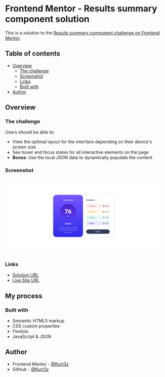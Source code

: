 # Frontend Mentor - Results summary component solution

This is a solution to the [Results summary component challenge on Frontend Mentor](https://www.frontendmentor.io/challenges/results-summary-component-CE_K6s0maV).

## Table of contents

- [Overview](#overview)
  - [The challenge](#the-challenge)
  - [Screenshot](#screenshot)
  - [Links](#links)
  - [Built with](#built-with)
- [Author](#author)

## Overview

### The challenge

Users should be able to:

- View the optimal layout for the interface depending on their device's screen size
- See hover and focus states for all interactive elements on the page
- **Bonus**: Use the local JSON data to dynamically populate the content

### Screenshot

![](./screenshot.jpg)

### Links

- [Solution URL](https://github.com/Kurt3z/resultsSummaryComponent)
- [Live Site URL](https://kurt3z.github.io/resultsSummaryComponent/)

## My process

### Built with

- Semantic HTML5 markup
- CSS custom properties
- Flexbox
- JavaScript & JSON

## Author

- Frontend Mentor - [@Kurt3z](https://www.frontendmentor.io/profile/Kurt3z)
- GitHub - [@Kurt3z](https://github.com/Kurt3z)
